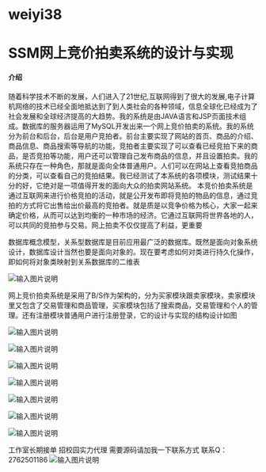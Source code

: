 # weiyi38

# SSM网上竞价拍卖系统的设计与实现

#### 介绍
随着科学技术不断的发展，人们进入了21世纪,互联网得到了很大的发展,电子计算机网络的技术已经全面地抵达到了到人类社会的各种领域，信息全球化已经成为了社会发展和全球经济提高的大趋势。我的系统是由JAVA语言和JSP页面技术组成。数据库的服务器运用了MySQL开发出来一个网上竞价拍卖的系统。我的系统分为前台和后台，后台是用户竞拍者。前台主要实现了网站的首页、商品的介绍、商品信息、商品搜索等导航的功能，竞拍者主要实现了可以查看已经竞拍下来的商品，是否竞拍等功能，用户还可以管理自己发布商品的信息，并且设置拍卖。我的系统只存在一种角色，那就是面向全体普通用户。人们可以在网站上查看竞拍商品的分类，可以查看自己的竞拍结果。我已经测试了本系统的各项模块，测试结果十分的好，它绝对是一项值得开发的面向大众的拍卖网站系统。
本竞价拍卖系统是通过互联网来进行价格竞拍的活动，就是公开发布即将竞拍的物品的信息，通过竞拍的方式将它出售给出价最高的竞拍者。就是质是以竞争价格为核心，大家一起来确定价格，从而可以达到均衡的一种市场的经济。它通过互联网将世界各地的人，可以共同的竞拍参与交易。网上拍卖不仅仅提高了利益，更重要

数据库概念模型，关系型数据库是目前应用最广泛的数据库。既然是面向对象系统设计，数据库设计当然也要是面向对象的。现在要考虑如何对类进行持久化操作，即如何将对象类映射到关系数据库的二维表

![输入图片说明](https://images.gitee.com/uploads/images/2020/1128/203613_04fe4cd8_4865385.png "屏幕截图.png")

网上竞价拍卖系统是采用了B/S作为架构的，分为买家模块跟卖家模块，卖家模块里又包含了交易管理和商品管理，买家模块包括了搜索商品，交易管理和个人的管理。还有注册模块普通用户进行注册登录，它的设计与实现的结构设计如图

![输入图片说明](https://images.gitee.com/uploads/images/2020/1128/203631_58e351a7_4865385.png "屏幕截图.png")

![输入图片说明](https://images.gitee.com/uploads/images/2020/1128/203643_bea46d34_4865385.png "屏幕截图.png")

![输入图片说明](https://images.gitee.com/uploads/images/2020/1128/203649_3680d2fc_4865385.png "屏幕截图.png")

![输入图片说明](https://images.gitee.com/uploads/images/2020/1128/203656_32063252_4865385.png "屏幕截图.png")

![输入图片说明](https://images.gitee.com/uploads/images/2020/1128/203705_3f2605e0_4865385.png "屏幕截图.png")

![输入图片说明](https://images.gitee.com/uploads/images/2020/1128/203715_41f3d710_4865385.png "屏幕截图.png")

![输入图片说明](https://images.gitee.com/uploads/images/2020/1128/203723_d7cdef1c_4865385.png "屏幕截图.png")

工作室长期接单 招校园实力代理
需要源码请加我一下联系方式
联系Q：2762501186
![输入图片说明](https://images.gitee.com/uploads/images/2020/1119/003728_cd598bb9_4865385.jpeg "微信.jpg")

